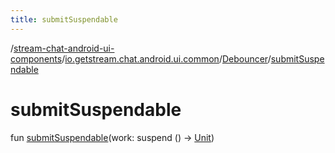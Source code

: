 ```yaml
---
title: submitSuspendable
---
```

/[stream-chat-android-ui-components](../../index.md)/[io.getstream.chat.android.ui.common](../index.md)/[Debouncer](index.md)/[submitSuspendable](submitSuspendable.md)  
  
  
  
# submitSuspendable  
fun [submitSuspendable](submitSuspendable.md)(work: suspend () -&gt; [Unit](https://kotlinlang.org/api/latest/jvm/stdlib/kotlin/-unit/index.html))
